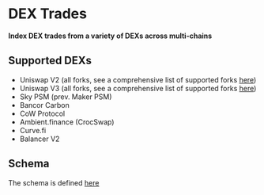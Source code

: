 # DEX Trades

**Index DEX trades from a variety of DEXs across multi-chains**

## Supported DEXs

- Uniswap V2 (all forks, see a comprehensive list of supported forks [here](./listeners/src/UniswapV2.sol))
- Uniswap V3 (all forks, see a comprehensive list of supported forks [here](./listeners/src/UniswapV3.sol))
- Sky PSM (prev. Maker PSM)
- Bancor Carbon
- CoW Protocol
- Ambient.finance (CrocSwap)
- Curve.fi
- Balancer V2

## Schema

The schema is defined [here](./listeners/src/types/DexTrades.sol)
